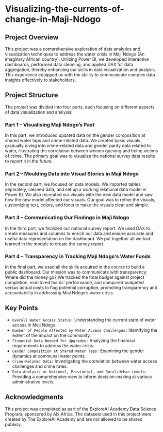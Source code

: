 # Visualizing-the-currents-of-change-in-Maji-Ndogo

## Project Overview
This project was a comprehensive exploration of data analytics and visualization techniques to address the water crisis in Maji Ndogo (An imaginary African country). Utilizing Power BI, we developed interactive dashboards, performed data cleaning, and applied DAX for data aggregation, thereby enhancing our skills in data visualization and analysis. This experience equipped us with the ability to communicate complex data insights effectively to stakeholders.

## Project Structure
The project was divided into four parts, each focusing on different aspects of data visualization and analysis:

### Part 1 – Visualising Maji Ndogo’s Past
In this part, we introduced updated data on the gender composition at shared water taps and crime-related data. We created basic visuals, gradually diving into crime-related data and gender parity data related to water, illustrating the correlation between women queuing and being victims of crime. The primary goal was to visualize the national survey data results to report it in the future.

### Part 2 – Moulding Data into Visual Stories in Maji Ndogo
In the second part, we focused on data models. We imported tables separately, cleaned data, and set up a working relational data model in Power BI. We also recreated our visuals with the new data model and saw how the new model affected our visuals. Our goal was to refine the visuals, customizing text, colors, and fonts to make the visuals clear and simple.

### Part 3 – Communicating Our Findings in Maji Ndogo
In the third part, we finalized our national survey report. We used DAX to create measures and columns to enrich our data and ensure accurate and useful data representation on the dashboard. We put together all we had learned in the module to create the survey report.

### Part 4 – Transparency in Tracking Maji Ndogo's Water Funds
In the final part, we used all the skills acquired in the course to build a public dashboard. Our mission was to communicate with transparency: Where did the money go? We tracked the total budget against project completion, monitored teams' performance, and compared budgeted versus actual costs to flag potential corruption, promoting transparency and accountability in addressing Maji Ndogo’s water crisis.

## Key Points
- `Overall Water Access Status:` Understanding the current state of water access in Maji Ndogo.
- `Number of People Affected by Water Access Challenges:` Identifying the extent of the impact on the community.
- `Financial Data Needed for Upgrades:` Analyzing the financial requirements to address the water crisis.
- `Gender Composition at Shared Water Taps:` Examining the gender dynamics at communal water points.
- `Crime-Related Data:` Investigating the correlation between water access challenges and crime rates.
- `Data Analysis at National, Provincial, and Rural/Urban Levels:` Providing a comprehensive view to inform decision-making at various administrative levels.

## Acknowledgments
This project was completed as part of the ExploreAI Academy Data Science Program, sponsored by Alx Africa. The datasets used in this project were created by The ExploreAI Academy and are not allowed to be shared publicly.
